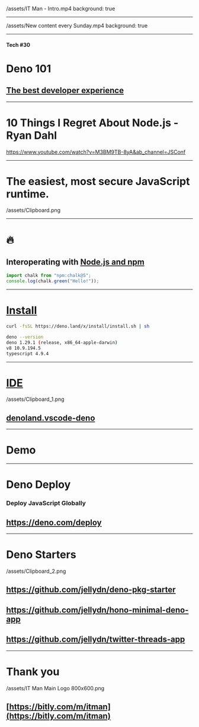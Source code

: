 
/assets/IT Man - Intro.mp4
background: true

---

/assets/New content every Sunday.mp4
background: true

---

#### Tech #30
# Deno 101
## [The best developer experience](https://deno.land/)

---
# 10 Things I Regret About Node.js - Ryan Dahl

https://www.youtube.com/watch?v=M3BM9TB-8yA&ab_channel=JSConf

---
# The easiest, most secure JavaScript runtime.

/assets/Clipboard.png

---
# 🔥 
## Interoperating with [Node.js and npm](https://deno.land/manual@v1.29.1/node)
```typescript
import chalk from "npm:chalk@5";
console.log(chalk.green("Hello!"));
```
---
# [Install](https://deno.land/manual@v1.29.1/getting_started/installation)
```sh
curl -fsSL https://deno.land/x/install/install.sh | sh
```
```sh
deno --version
deno 1.29.1 (release, x86_64-apple-darwin)
v8 10.9.194.5
typescript 4.9.4
```
---
# [IDE](https://deno.land/manual@v1.29.1/getting_started/setup_your_environment)
/assets/Clipboard_1.png

## [denoland.vscode-deno](https://marketplace.visualstudio.com/items?itemName=denoland.vscode-deno) 

--- 
# Demo

---
# Deno Deploy
### Deploy JavaScript Globally
## https://deno.com/deploy

---
# Deno Starters
/assets/Clipboard_2.png


## https://github.com/jellydn/deno-pkg-starter
## https://github.com/jellydn/hono-minimal-deno-app
## https://github.com/jellydn/twitter-threads-app

---
# Thank you

/assets/IT Man Main Logo 800x600.png
## [https://bitly.com/m/itman](https://bitly.com/m/itman)
